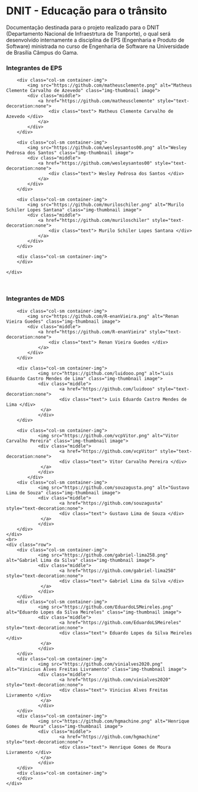 # DNIT - Educação para o trânsito

Documentação destinada para o projeto realizado para o DNIT (Departamento Nacional de Infraestrtura de Tranporte), o qual será desenvolvido internamente a disciplina de EPS (Engenharia e Produto de Software) ministrada no curso de Engenharia de Software na Universidade de Brasília Câmpus do Gama.

### Integrantes de EPS

<div class="container">
	<div class="row">

		<div class="col-sm container-img">
			<img src="https://github.com/matheusclemente.png" alt="Matheus Clemente Carvalho de Azevedo" class="img-thumbnail image">
        	<div class="middle">
            	<a href="https://github.com/matheusclemente" style="text-decoration:none">
            		<div class="text"> Matheus Clemente Carvalho de Azevedo </div>
			 	</a>
        	</div>
    	</div>

		<div class="col-sm container-img">
			<img src="https://github.com/wesleysantos00.png" alt="Wesley Pedrosa dos Santos" class="img-thumbnail image">
        	<div class="middle">
            	<a href="https://github.com/wesleysantos00" style="text-decoration:none">
            		<div class="text"> Wesley Pedrosa dos Santos </div>
			 	</a>
        	</div>
    	</div>

		<div class="col-sm container-img">
			<img src="https://github.com/muriloschiler.png" alt="Murilo Schiler Lopes Santana" class="img-thumbnail image">
        	<div class="middle">
            	<a href="https://github.com/muriloschiler" style="text-decoration:none">
            		<div class="text"> Murilo Schiler Lopes Santana </div>
				</a>
        	</div>
    	</div>

		<div class="col-sm container-img">		
    	</div>
	
	</div>

</div>

</br>

### Integrantes de MDS

<div class="container">
	<div class="row">

		<div class="col-sm container-img">
       		<img src="https://github.com/R-enanVieira.png" alt="Renan Vieira Guedes" class="img-thumbnail image">
        	<div class="middle">
            	<a href="https://github.com/R-enanVieira" style="text-decoration:none">
            		<div class="text"> Renan Vieira Guedes </div>
				</a>
        	</div>
    	</div>

		<div class="col-sm container-img">
       			<img src="https://github.com/luidooo.png" alt="Luis Eduardo Castro Mendes de Lima" class="img-thumbnail image">
        		<div class="middle">
            			<a href="https://github.com/luidooo" style="text-decoration:none">
                		<div class="text"> Luis Eduardo Castro Mendes de Lima </div>
				 </a>
        		</div>
    	</div>

		<div class="col-sm container-img">
       			<img src="https://github.com/vcpVitor.png" alt="Vitor Carvalho Pereira" class="img-thumbnail image">
        		<div class="middle">
            			<a href="https://github.com/vcpVitor" style="text-decoration:none">
                		<div class="text"> Vitor Carvalho Pereira </div>
				 </a>
        		</div>
    		</div>
		<div class="col-sm container-img">
       			<img src="https://github.com/souzagusta.png" alt="Gustavo Lima de Souza" class="img-thumbnail image">
        		<div class="middle">
            			<a href="https://github.com/souzagusta" style="text-decoration:none">
                		<div class="text"> Gustavo Lima de Souza </div>
				 </a>
        		</div>
    	</div>
	</div>
	<br>
	<div class="row">
		<div class="col-sm container-img">
       			<img src="https://github.com/gabriel-lima258.png" alt="Gabriel Lima da Silva" class="img-thumbnail image">
        		<div class="middle">
            			<a href="https://github.com/gabriel-lima258" style="text-decoration:none">
                		<div class="text"> Gabriel Lima da Silva </div>
				 </a>
        		</div>
    	</div>
		<div class="col-sm container-img">
       			<img src="https://github.com/EduardoLSMeireles.png" alt="Eduardo Lopes da Silva Meireles" class="img-thumbnail image">
        		<div class="middle">
            			<a href="https://github.com/EduardoLSMeireles" style="text-decoration:none">
                		<div class="text"> Eduardo Lopes da Silva Meireles </div>
				 </a>
        		</div>
    	</div>
		<div class="col-sm container-img">
       			<img src="https://github.com/vinialves2020.png" alt="Vinicius Alves Freitas Livramento" class="img-thumbnail image">
        		<div class="middle">
            			<a href="https://github.com/vinialves2020" style="text-decoration:none">
                		<div class="text"> Vinicius Alves Freitas Livramento </div>
				 </a>
        		</div>
    	</div>
		<div class="col-sm container-img">
       			<img src="https://github.com/hgmachine.png" alt="Henrique Gomes de Moura" class="img-thumbnail image">
        		<div class="middle">
            			<a href="https://github.com/hgmachine" style="text-decoration:none">
                		<div class="text"> Henrique Gomes de Moura Livramento </div>
				 </a>
        		</div>
    	</div>
		<div class="col-sm container-img">       			
    	</div>
	</div>
</div>
